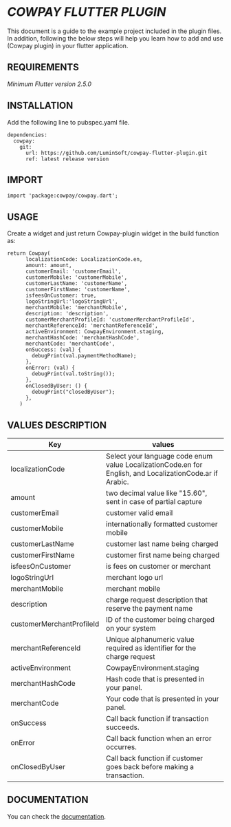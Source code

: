 # *COWPAY FLUTTER PLUGIN*

This document is a guide to the example project included in the plugin files. In addition, following the below steps will help you learn how to add and use (Cowpay plugin) in your flutter application.


## REQUIREMENTS

_Minimum Flutter version 2.5.0_


## INSTALLATION

Add the following line to pubspec.yaml file.
```
dependencies:
  cowpay:
    git:
      url: https://github.com/LuminSoft/cowpay-flutter-plugin.git
      ref: latest release version
```


## IMPORT

```
import 'package:cowpay/cowpay.dart';
```


## USAGE

Create a widget and just return Cowpay-plugin widget in the build function as:
```
return Cowpay(
      localizationCode: LocalizationCode.en,
      amount: amount,
      customerEmail: 'customerEmail',
      customerMobile: 'customerMobile',
      customerLastName: 'customerName',
      customerFirstName: 'customerName',
      isfeesOnCustomer: true,
      logoStringUrl:'logoStringUrl',
      merchantMobile: 'merchantMobile',
      description: 'description',
      customerMerchantProfileId: 'customerMerchantProfileId',
      merchantReferenceId: 'merchantReferenceId',
      activeEnvironment: CowpayEnvironment.staging,
      merchantHashCode: 'merchantHashCode',
      merchantCode: 'merchantCode',
      onSuccess: (val) {
        debugPrint(val.paymentMethodName);
      },
      onError: (val) {
        debugPrint(val.toString());
      },
      onClosedByUser: () {
        debugPrint("closedByUser");
      },
    )
```


## VALUES DESCRIPTION

|     Key       | values |
| ------------- | ------------- |
| localizationCode   | Select your language code enum value LocalizationCode.en for English, and LocalizationCode.ar if Arabic.   |
| amount   | two decimal value like "15.60", sent in case of partial capture   |
| customerEmail   | customer valid email   |
| customerMobile   | internationally formatted customer mobile   |
| customerLastName   | customer last name being charged   |
| customerFirstName   | customer first name being charged   |
| isfeesOnCustomer   | is fees on customer or merchant   |
| logoStringUrl   | merchant logo url   |
| merchantMobile   | merchant mobile   |
| description   | charge request description that reserve the payment name   |
| customerMerchantProfileId   | ID of the customer being charged on your system   |
| merchantReferenceId   | Unique alphanumeric value required as identifier for the charge request   |
| activeEnvironment   | CowpayEnvironment.staging || CowpayEnvironment.production   |
| merchantHashCode   | Hash code that is presented in your panel.   |
| merchantCode   | Your code that is presented in your panel.   |
| onSuccess   | Call back function if transaction succeeds.   |
| onError   | Call back function when an error occurres.   |
| onClosedByUser   | Call back function if customer goes back before making a transaction.   |



## DOCUMENTATION

You can  check the [documentation](https://lumin-soft.gitbook.io/cowpay/cowpay-flutter-plugin).


